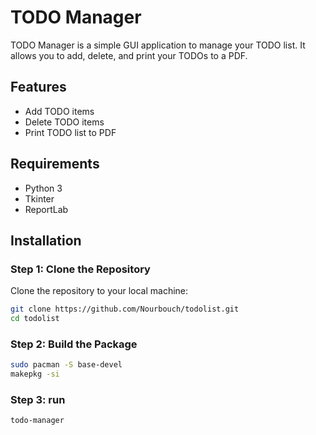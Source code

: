 # TODO Manager

TODO Manager is a simple GUI application to manage your TODO list. It allows you to add, delete, and print your TODOs to a PDF.

## Features

- Add TODO items
- Delete TODO items
- Print TODO list to PDF

## Requirements

- Python 3
- Tkinter
- ReportLab

## Installation

### Step 1: Clone the Repository

Clone the repository to your local machine:

```sh
git clone https://github.com/Nourbouch/todolist.git
cd todolist
```

### Step 2: Build the Package

```sh
sudo pacman -S base-devel
makepkg -si
```

### Step 3: run

```sh
todo-manager
```
